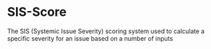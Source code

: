 # SIS-Score
The SIS (Systemic Issue Severity) scoring system used to calculate a specific severity for an issue based on a number of inputs
